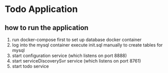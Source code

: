 # Todo Application
## how to run the application
1. run docker-compose first to set up database docker container
2. log into the mysql container execute init.sql manually to create tables for mysql
3. start configuration service (which listens on port 8888)
4. start serviceDiscoverySvr service (which listens on port 8761)
5. start todo service